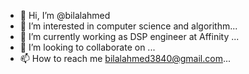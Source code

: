 - 👋 Hi, I’m @bilalahmed
- 👀 I’m interested in computer science and algorithm...
- 🌱 I’m currently working as DSP engineer at Affinity ...
- 💞️ I’m looking to collaborate on ...
- 📫 How to reach me bilalahmed3840@gmail.com...

<!---
bilalahmed14/bilalahmed14 is a ✨ special ✨ repository because its `README.md` (this file) appears on your GitHub profile.
You can click the Preview link to take a look at your changes.
--->
